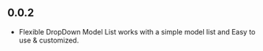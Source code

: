 ## 0.0.2

* Flexible DropDown Model List works with a simple model list and Easy to use & customized.
